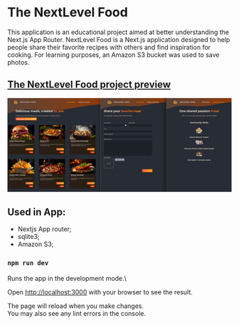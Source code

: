 # The NextLevel Food

<p>This application is an educational project aimed at better understanding the Next.js App Router. NextLevel Food is a Next.js application designed to help people share their favorite recipes with others and find inspiration for cooking. For learning purposes, an Amazon S3 bucket was used to save photos.
</p>

## [The NextLevel Food project preview](https://)

<img src="/assets/nextfood.png" alt="The NextLevel Food app" >

## Used in App:

- Nextjs App router;
- sqlite3;
- Amazon S3;

### `npm run dev`

Runs the app in the development mode.\

Open [http://localhost:3000](http://localhost:3000) with your browser to see the result.

The page will reload when you make changes.\
You may also see any lint errors in the console.
